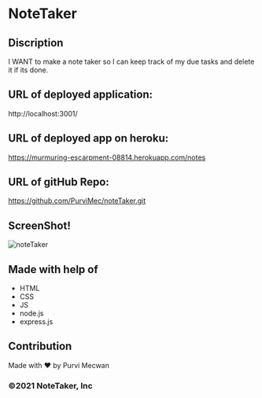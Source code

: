 # NoteTaker

## Discription
I WANT to make a note taker so I can keep track of my due tasks and delete it if its done.

## URL of deployed application:
http://localhost:3001/

## URL of deployed app on heroku:
https://murmuring-escarpment-08814.herokuapp.com/notes

## URL of gitHub Repo:
https://github.com/PurviMec/noteTaker.git

## ScreenShot!
![noteTaker](https://user-images.githubusercontent.com/86253830/140625817-09af6fb1-7070-4649-8750-af74d3dec5b3.jpg)

## Made with help of 
- HTML
- CSS
- JS
- node.js
- express.js

## Contribution
Made with ❤️  by Purvi Mecwan

### ©️2021 NoteTaker, Inc

